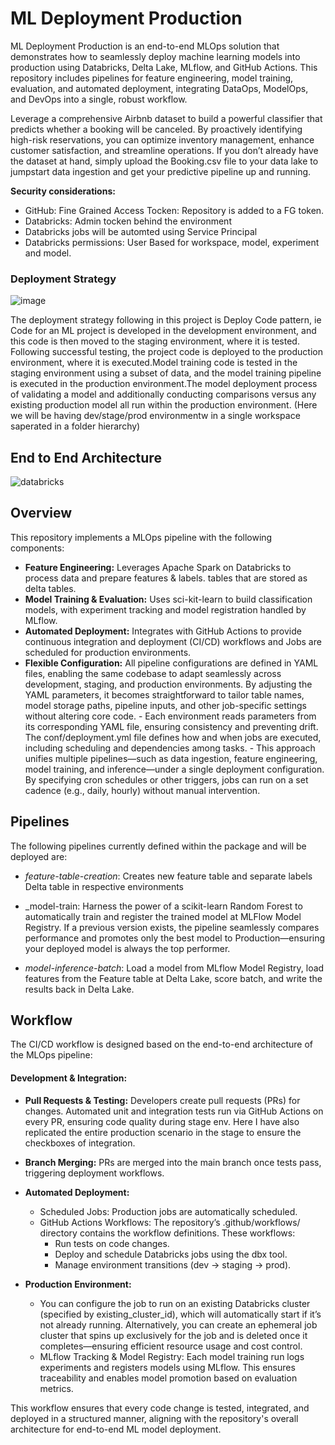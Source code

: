 # ML Deployment Production 

ML Deployment Production is an end-to-end MLOps solution that demonstrates how to seamlessly deploy machine learning models into production using Databricks, Delta Lake, MLflow, and GitHub Actions. This repository includes pipelines for feature engineering, model training, evaluation, and automated deployment, integrating DataOps, ModelOps, and DevOps into a single, robust workflow.

Leverage a comprehensive Airbnb dataset to build a powerful classifier that predicts whether a booking will be canceled. By proactively identifying high-risk reservations, you can optimize inventory management, enhance customer satisfaction, and streamline operations. If you don’t already have the dataset at hand, simply upload the Booking.csv file to your data lake to jumpstart data ingestion and get your predictive pipeline up and running.

**Security considerations:**
- GitHub: Fine Grained Access Tocken: Repository is added to a FG token.
- Databricks: Admin tocken behind the environment
- Databricks jobs will be automted using Service Principal
- Databricks permissions: User Based for workspace, model, experiment and model.

### Deployment Strategy

![image](https://github.com/user-attachments/assets/c80c14d7-1f7b-4ade-8d43-17d70d74323f)

The deployment strategy following in this project is Deploy Code pattern, ie Code for an ML project is developed in the development environment, and this code is then moved to the staging environment, where it is tested. Following successful testing, the project code is deployed to the production environment, where it is executed.Model training code is tested in the staging environment using a subset of data, and the model training pipeline is executed in the production environment.The model deployment process of validating a model and additionally conducting comparisons versus any existing production model all run within the production environment. (Here we will be having dev/stage/prod environmentw in a single workspace saperated in a folder hierarchy)

## End to End Architecture
![databricks](https://github.com/user-attachments/assets/3e00251e-6497-49d2-b385-81eba3f4df4d)

## Overview

This repository implements a MLOps pipeline with the following components:

- **Feature Engineering:** Leverages Apache Spark on Databricks to process data and prepare features & labels. tables that are stored as delta tables.
- **Model Training & Evaluation:** Uses sci-kit-learn to build classification models, with experiment tracking and model registration handled by MLflow.
- **Automated Deployment:** Integrates with GitHub Actions to provide continuous integration and deployment (CI/CD) workflows and Jobs are scheduled for production environments.
- **Flexible Configuration:** All pipeline configurations are defined in YAML files, enabling the same codebase to adapt seamlessly across development, staging, and production environments. By adjusting the YAML parameters, it becomes straightforward to tailor table names, model storage paths, pipeline inputs, and other job-specific settings without altering core code.
      -  Each environment reads parameters from its corresponding YAML file, ensuring consistency and preventing drift.  The conf/deployment.yml file defines how and when jobs are executed, including scheduling and dependencies among tasks.
      -  This approach unifies multiple pipelines—such as data ingestion, feature engineering, model training, and inference—under a single deployment configuration. By specifying cron schedules or other triggers, jobs can run on a set cadence (e.g., daily, hourly) without manual intervention.


## Pipelines

The following pipelines currently defined within the package and will be deployed are:

- _feature-table-creation_: Creates new feature table and separate labels Delta table in respective environments

- _model-train: Harness the power of a scikit-learn Random Forest to automatically train and register the trained model at MLFlow Model Registry. If a previous version exists, the pipeline seamlessly compares performance and promotes only the best model to Production—ensuring your deployed model is always the top performer.

- _model-inference-batch_: Load a model from MLflow Model Registry, load features from the Feature table at Delta Lake, score batch, and write the results back in Delta Lake.

## Workflow
The CI/CD workflow is designed based on the end-to-end architecture of the MLOps pipeline:

#### Development & Integration:

- **Pull Requests & Testing:**
Developers create pull requests (PRs) for changes. Automated unit and integration tests run via GitHub Actions on every PR, ensuring code quality during stage env. Here I have also replicated the entire production scenario in the stage to ensure the checkboxes of integration.

- **Branch Merging:** PRs are merged into the main branch once tests pass, triggering deployment workflows.

- **Automated Deployment:**
  - Scheduled Jobs: Production jobs are automatically scheduled. 
  - GitHub Actions Workflows: The repository’s .github/workflows/ directory contains the workflow definitions. These workflows:
    -   Run tests on code changes.
    -   Deploy and schedule Databricks jobs using the dbx tool.
    -   Manage environment transitions (dev → staging → prod).
    
- **Production Environment:**
    - You can configure the job to run on an existing Databricks cluster (specified by existing_cluster_id), which will automatically start if it’s not already running. Alternatively, you can create an ephemeral job cluster that spins up exclusively for the job and is deleted once it completes—ensuring efficient resource usage and cost control.
    - MLflow Tracking & Model Registry: Each model training run logs experiments and registers models using MLflow. This ensures traceability and enables model promotion based on evaluation metrics.

This workflow ensures that every code change is tested, integrated, and deployed in a structured manner, aligning with the repository's overall architecture for end-to-end ML model deployment.
